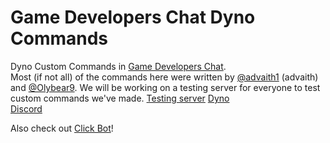 # Game Developers Chat Dyno Commands
Dyno Custom Commands in [Game Developers Chat](https://discord.li/gamedev).<br/>
Most (if not all) of the commands here were written by [@advaith1](https://github.com/advaith1) (advaith) and [@Olybear9](https://github.com/Olybear9).
We will be working on a testing server for everyone to test custom commands we've made.
[Testing server](https://discord.gg/e7R8J68)
[Dyno](https://www.dynobot.net/)<br/>
[Discord](https://discord.gg)

Also check out [Click Bot](https://github.com/Uppernate/UppBot)!
